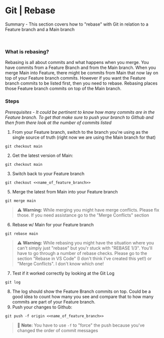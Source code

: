 # Git | Rebase

Summary - This section covers how to "rebase" with Git in relation to a Feature branch and a Main branch

<br>

### What is rebasing?
Rebasing is all about commits and what happens when you merge. You have commits from a Feature Branch and from the Main branch. When you merge Main into Feature, there might be commits from Main that now lay on top of your Feature branch commits. However if you want the Feature branch commits to be listed first, then you need to rebase. Rebasing places those Feature branch commits on top of the Main branch. 


### Steps

*Prerequisites - It could be pertinent to know how many commits are in the Feature branch. To get that make sure to push your branch to Github and then from there look at the number of commits listed*

1. From your Feature branch, switch to the branch you're using as the single source of truth (right now we are using the Main branch for that)
```
git checkout main
```
2. Get the latest version of Main:
```
git checkout main
```
3. Switch back to your Feature branch 
```
git checkout <<name_of_feature_branch>>
```
5. Merge the latest from Main into your Feature branch
```
git merge main
```
> :warning: **Warning:** While merging you might have merge conflicts. Please fix those. If you need assistance go to the "Merge Conflicts" section

6. Rebase w/ Main for your Feature branch
```
git rebase main
```
> :warning: **Warning:** While rebasing you might have the situation where you can't simply just "rebase" but you'r stuck with "REBASE 1/3". You'll have to go through a number of rebase checks. Please go to the section "Rebase in VS Code" (I don't think I've created this yet!) or "Merge Conflicts". I don't know which one!
7. Test if it worked correctly by looking at the Git Log
```
git log
```
8. The log should show the Feature Branch commits on top. Could be a good idea to count how many you see and compare that to how many commits are part of your Feature branch. 
9. Push your changes to Github:
```
git push -f origin <<name_of_feature_branch>>
```
> :memo: **Note:** You have to use `-f` to "force" the push because you've changed the order of commit messages 



